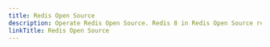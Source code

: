 ```yaml
---
title: Redis Open Source
description: Operate Redis Open Source. Redis 8 in Redis Open Source replaces Redis Stack.
linkTitle: Redis Open Source
---
```

